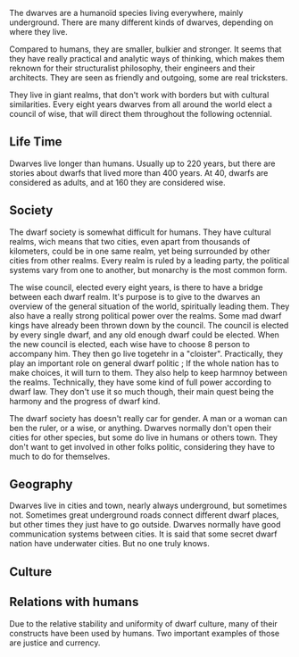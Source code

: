 The dwarves are a humanoïd species living everywhere, mainly underground.
There are many different kinds of dwarves, depending on where they live.

Compared to humans, they are smaller, bulkier and stronger. It seems that they have really practical and analytic
ways of thinking, which makes them reknown for their structuralist philosophy, their engineers and their architects.
They are seen as friendly and outgoing, some are real tricksters.

They live in giant realms, that don't work with borders but with cultural similarities.
Every eight years dwarves from all around the world elect a council of wise, that will direct them throughout
the following octennial.

## Life Time

Dwarves live longer than humans. Usually up to 220 years, but there are stories about dwarfs that lived more than 400 years.
At 40, dwarfs are considered as adults, and at 160 they are considered wise. 

## Society

The dwarf society is somewhat difficult for humans.
They have cultural realms, wich means that two cities, even apart from thousands of kilometers, could be in one same realm, yet being surrounded by other cities from other realms.
Every realm is ruled by a leading party, the political systems vary from one to another, but monarchy is the most common form.

The wise council, elected every eight years, is there to have a bridge between each dwarf realm. It's purpose is to give to the dwarves an overview of the general situation of the world, spiritually leading them. They also have a really strong political power over the realms. Some mad dwarf kings have already been thrown down by the council. The council is elected by every single dwarf, and any old enough dwarf could be elected. 
When the new council is elected, each wise have to choose 8 person to accompany him. They then go live togetehr in a "cloister".
Practically, they play an important role on general dwarf politic ; If the whole nation has to make choices, it will turn to them.
They also help to keep harmnoy between the realms.
Technically, they have some kind of full power according to dwarf law. They don't use it so much though, their main quest being the harmony and the progress of dwarf kind.

The dwarf society has doesn't really car for gender. A man or a woman can ben the ruler, or a wise, or anything. 
Dwarves normally don't open their cities for other species, but some do live in humans or others town. They don't want to get involved in other folks politic, considering they have to much to do for themselves.

## Geography

Dwarves live in cities and town, nearly always underground, but sometimes not.
Sometimes great underground roads connect different dwarf places, but other times they just have to go outside.
Dwarves normally have good communication systems between cities.
It is said that some secret dwarf nation have underwater cities. But no one truly knows.

## Culture

## Relations with humans

Due to the relative stability and uniformity of dwarf culture, many of their constructs have been used by humans. 
Two important examples of those are justice and currency.



